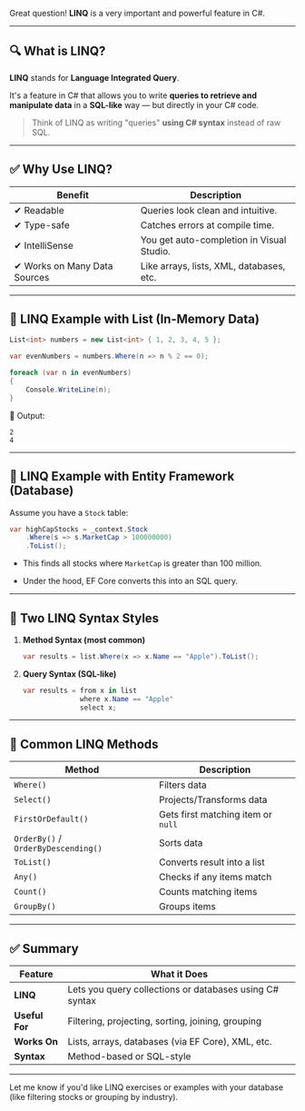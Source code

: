 Great question! **LINQ** is a very important and powerful feature in C#.

---

## 🔍 What is LINQ?

**LINQ** stands for **Language Integrated Query**.

It's a feature in C# that allows you to write **queries to retrieve and manipulate data** in a **SQL-like** way — but directly in your C# code.

> Think of LINQ as writing "queries" **using C# syntax** instead of raw SQL.

---

## ✅ Why Use LINQ?

|Benefit|Description|
|---|---|
|✔ Readable|Queries look clean and intuitive.|
|✔ Type-safe|Catches errors at compile time.|
|✔ IntelliSense|You get auto-completion in Visual Studio.|
|✔ Works on Many Data Sources|Like arrays, lists, XML, databases, etc.|

---

## 🔸 LINQ Example with List (In-Memory Data)

```csharp
List<int> numbers = new List<int> { 1, 2, 3, 4, 5 };

var evenNumbers = numbers.Where(n => n % 2 == 0);

foreach (var n in evenNumbers)
{
    Console.WriteLine(n);
}
```

🔹 Output:

```
2
4
```

---

## 🔸 LINQ Example with Entity Framework (Database)

Assume you have a `Stock` table:

```csharp
var highCapStocks = _context.Stock
    .Where(s => s.MarketCap > 100000000)
    .ToList();
```

- This finds all stocks where `MarketCap` is greater than 100 million.
    
- Under the hood, EF Core converts this into an SQL query.
    

---

## 🔹 Two LINQ Syntax Styles

1. **Method Syntax (most common)**
    
    ```csharp
    var results = list.Where(x => x.Name == "Apple").ToList();
    ```
    
2. **Query Syntax (SQL-like)**
    
    ```csharp
    var results = from x in list
                  where x.Name == "Apple"
                  select x;
    ```
    

---

## 🔧 Common LINQ Methods

|Method|Description|
|---|---|
|`Where()`|Filters data|
|`Select()`|Projects/Transforms data|
|`FirstOrDefault()`|Gets first matching item or `null`|
|`OrderBy()` / `OrderByDescending()`|Sorts data|
|`ToList()`|Converts result into a list|
|`Any()`|Checks if any items match|
|`Count()`|Counts matching items|
|`GroupBy()`|Groups items|

---

## ✅ Summary

|Feature|What it Does|
|---|---|
|**LINQ**|Lets you query collections or databases using C# syntax|
|**Useful For**|Filtering, projecting, sorting, joining, grouping|
|**Works On**|Lists, arrays, databases (via EF Core), XML, etc.|
|**Syntax**|Method-based or SQL-style|

---

Let me know if you'd like LINQ exercises or examples with your database (like filtering stocks or grouping by industry).